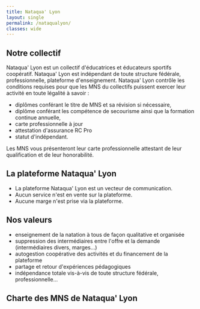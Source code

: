 ```yaml
---
title: Nataqua' Lyon
layout: single
permalink: /nataqualyon/
classes: wide
---
```


## Notre collectif

Nataqua' Lyon est un collectif d'éducatrices et éducateurs sportifs coopératif.
Nataqua' Lyon est indépendant de toute structure fédérale, professionnelle, plateforme d'enseignement.
Nataqua' Lyon contrôle les conditions requises pour que les MNS du collectifs puissent exercer leur activité en toute légalité à savoir : 
- diplômes conférant le titre de MNS et sa révision si nécessaire, 
- diplôme conférant les compétence de secourisme ainsi que la formation continue annuelle, 
- carte professionnelle à jour
- attestation d'assurance RC Pro
- statut d'indépendant.

Les MNS vous présenteront leur carte professionnelle attestant de leur qualification et de leur honorabilité.


## La plateforme Nataqua' Lyon

- La plateforme Nataqua' Lyon est un vecteur de communication. 
- Aucun service n'est en vente sur la plateforme. 
- Aucune marge n'est prise via la plateforme. 


## Nos valeurs
- enseignement de la natation à tous de façon qualitative et organisée
- suppression des intermédiaires entre l'offre et la demande (intermédiaires divers, marges...)
- autogestion coopérative des activités et du financement de la plateforme
- partage et retour d'expériences pédagogiques
- indépendance totale vis-à-vis de toute structure fédérale, professionnelle...

## Charte des MNS de Nataqua' Lyon



